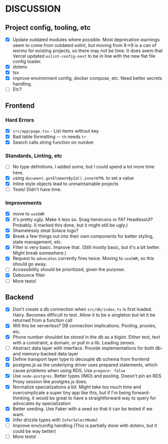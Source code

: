# DISCUSSION

## Project config, tooling, etc

- [x] Update outdated modules where possible. Most deprecation warnings seem to come from outdated eslint, but moving from 8->9 is a can of worms for existing projects, so there may not be time. It does seem that Vercel updated `eslint-config-next` to be in line with the new flat file config loader.
- [x] dotenv
- [x] tsx
- [x] improve environment config, docker compose, etc. Need better secrets handling.
- [ ] Etc?

## Frontend

### Hard Errors

- [x] `src/app/page.tsx` - List items without key
- [x] Bad table formatting -- `th` needs `tr`
- [x] Search calls string function on number

### Standards, Linting, etc

- [ ] No type definitions. I added some, but I could spend a lot more time here.
- [x] using `document.getElementById().innerHTML` to set a value
- [x] Inline style objects lead to unmaintainable projects
- [ ] Tests! Didn't have time.

### Improvements

- [x] move to `useSWR`
- [x] It's pretty ugly. Make it less so. Snag heroicons or FA? HeadlessUI? Probably. (I marked this done, but it might still be ugly.)
- [x] Shamelessly steal Solace logo?
- [x] Break a few things out into their own components for better styling, state management, etc.
- [x] Filter is very basic. Improve that. (Still mostly basic, but it's a bit better. Might break somewhere.)
- [x] Request to `advocates` currently fires twice. Moving to `useSWR`, so this should go away.
- [ ] Accessibility should be prioritized, given the purpose.
- [x] Debounce filter
- [ ] More tests!

## Backend

- [x] Don't create a db connection when `src/db/index.ts` is first loaded. Hairy. Becomes difficult to test. Allow it to be a singleton but let it be returned from a function call
- [x] Will this be serverless? DB connection implications. Pooling, proxies, etc.
- [x] Phone number shouldnt be stored in the db as a bigint. Either text, text with a constraint, a domain, or pull in a lib. Leading zeroes.
- [ ] Abstract data layer with interface. Provide implementations for both db- and memory-backed data layer
- [x] Define transport layer type to decouple db schema from frontend
- [x] postgres.js as the underlying driver uses prepared statements, which cause problems when using RDS. Use `prepare: false`
- [x] Use `node-postgres`. Better types (IMO) and pooling. Doesn't pin an RDS Proxy session like postgres.js does.
- [x] Normalize specializations a bit. Might take too much time and overcomplicate a super tiny app like this, but if I'm being forward-thinking, it would be great to have a straightforward way to query for advocates by specialization
- [x] Better seeding. Use Faker with a seed so that it can be tested if we want.
- [x] Infer drizzle types with `InferSelectModel`
- [ ] Improve env/config handling (This is partially done with dotenv, but it could be way better)
- [ ] More tests!
